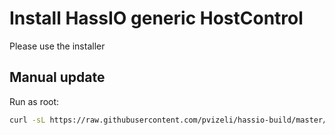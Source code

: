 # Install HassIO generic HostControl

Please use the installer

## Manual update

Run as root:
```bash
curl -sL https://raw.githubusercontent.com/pvizeli/hassio-build/master/generic-hc/update-manual | bash -
```
